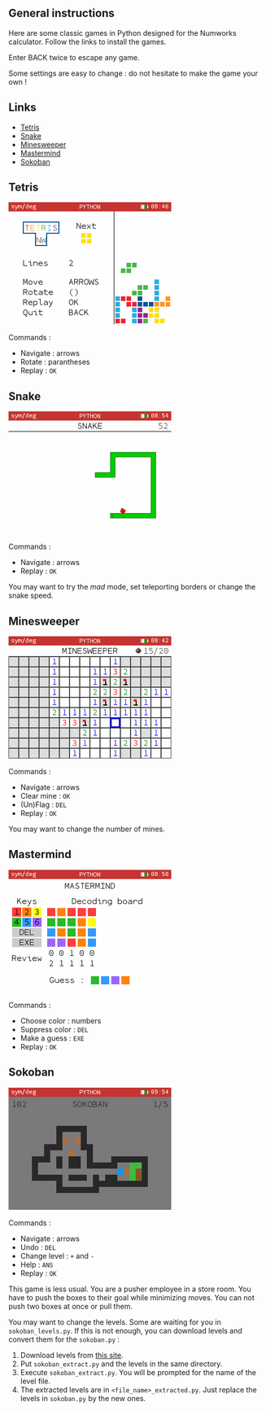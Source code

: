 ## General instructions

Here are some classic games in Python designed for the Numworks calculator. Follow the links to install the games.

Enter BACK twice to escape any game.

Some settings are easy to change : do not hesitate to make the game your own !

## Links

- [Tetris](https://my.numworks.com/python/arthurjacquin/tetris)
- [Snake](https://my.numworks.com/python/arthurjacquin/snake)
- [Minesweeper](https://my.numworks.com/python/arthurjacquin/minesweeper)
- [Mastermind](https://my.numworks.com/python/arthurjacquin/mastermind)
- [Sokoban](https://my.numworks.com/python/arthurjacquin/sokoban)

## Tetris

![tetris](tetris.png)

Commands :
- Navigate : arrows
- Rotate : parantheses
- Replay : `OK`

## Snake

![snake](snake.png)

Commands :
- Navigate : arrows
- Replay : `OK`

You may want to try the *mad* mode, set teleporting borders or change the snake speed.

## Minesweeper

![minesweeper](minesweeper.png)

Commands :
- Navigate : arrows
- Clear mine : `OK`
- (Un)Flag : `DEL`
- Replay : `OK`

You may want to change the number of mines.

## Mastermind

![mastermind](mastermind.png)

Commands :
- Choose color : numbers
- Suppress color : `DEL`
- Make a guess : `EXE`
- Replay : `OK`

## Sokoban

![sokoban](sokoban.png)

Commands :
- Navigate : arrows
- Undo : `DEL`
- Change level : `+` and `-`
- Help : `ANS`
- Replay : `OK`

This game is less usual. You are a pusher employee in a store room. You have to push the boxes to their goal while minimizing moves. You can not push two boxes at once or pull them.

You may want to change the levels. Some are waiting for you in `sokoban_levels.py`. If this is not enough, you can download levels and convert them for the `sokoban.py` :

1. Download levels from [this site](http://www.sourcecode.se/sokoban/levels).
2. Put `sokoban_extract.py` and the levels in the same directory.
3. Execute `sokoban_extract.py`. You will be prompted for the name of the level file.
4. The extracted levels are in `<file_name>_extracted.py`. Just replace the levels in `sokoban.py` by the new ones.
